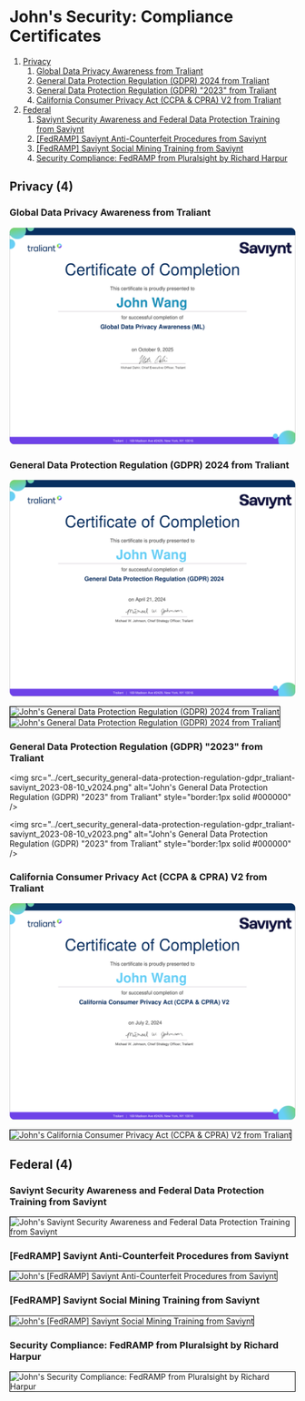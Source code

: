 # John's Security: Compliance Certificates
1. [Privacy](#privacy-4)
    1. [Global Data Privacy Awareness from Traliant](#global-data-privacy-awareness-from-traliant)
    1. [General Data Protection Regulation (GDPR) 2024 from Traliant](#general-data-protection-regulation-gdpr-2024-from-traliant)
    1. [General Data Protection Regulation (GDPR) "2023" from Traliant](#general-data-protection-regulation-gdpr-2023-from-traliant)
    1. [California Consumer Privacy Act (CCPA & CPRA) V2 from Traliant](#california-consumer-privacy-act-ccpa-cpra-v2-from-traliant)
1. [Federal](#federal-4)
    1. [Saviynt Security Awareness and Federal Data Protection Training from Saviynt](#saviynt-security-awareness-and-federal-data-protection-training-from-saviynt)
    1. [[FedRAMP] Saviynt Anti-Counterfeit Procedures from Saviynt](#fedramp-saviynt-anti-counterfeit-procedures-from-saviynt)
    1. [[FedRAMP] Saviynt Social Mining Training from Saviynt](#fedramp-saviynt-social-mining-training-from-saviynt)
    1. [Security Compliance: FedRAMP from Pluralsight by Richard Harpur](#security-compliance-fedramp-from-pluralsight-by-richard-harpur)
## Privacy (4)
### Global Data Privacy Awareness from Traliant

![John's Global Data Privacy Awareness from Traliant](cert_privacy_global_global-data-privacy-awareness_traliant_saviynt_2025-10-09.png)

### General Data Protection Regulation (GDPR) 2024 from Traliant

![John's General Data Protection Regulation (GDPR) 2024 from Traliant](cert_infosec_gdpr_general-data-protection-regulation-gdpr-2024_traliant-saviynt_2024-04-21_dl-2024-10-26.png)

<img src="../cert_security_general-data-protection-regulation-gdpr_traliant-saviynt_2023-08-10_v2024b.png" alt="John's General Data Protection Regulation (GDPR) 2024 from Traliant" style="border:1px solid #000000" />

<img src="../cert_security_general-data-protection-regulation-gdpr_traliant-saviynt_2024-04-21_v2024.png" alt="John's General Data Protection Regulation (GDPR) 2024 from Traliant" style="border:1px solid #000000" />

### General Data Protection Regulation (GDPR) "2023" from Traliant

<img src="../cert_security_general-data-protection-regulation-gdpr_traliant-saviynt_2023-08-10_v2024.png" alt="John's General Data Protection Regulation (GDPR) "2023" from Traliant" style="border:1px solid #000000" />

<img src="../cert_security_general-data-protection-regulation-gdpr_traliant-saviynt_2023-08-10_v2023.png" alt="John's General Data Protection Regulation (GDPR) "2023" from Traliant" style="border:1px solid #000000" />

### California Consumer Privacy Act (CCPA & CPRA) V2 from Traliant

![John's California Consumer Privacy Act (CCPA & CPRA) V2 from Traliant](cert_infosec_ccpa_california-consumer-privacy-act-ccpa-cpra-v2_traliant-saviynt_2024-07-02_dl-2024-10-24.png)

<img src="../cert_infosec_california-consumer-privacy-act-ccpa-cpra-v2_traliant-saviynt_2024-07-02.png" alt="John's California Consumer Privacy Act (CCPA & CPRA) V2 from Traliant" style="border:1px solid #000000" />

## Federal (4)
### Saviynt Security Awareness and Federal Data Protection Training from Saviynt

<img src="../cert_infosec_federal_saviynt-security-awareness-and-federal-data-protection-training_saviynt_2025-02-09.png" alt="John's Saviynt Security Awareness and Federal Data Protection Training from Saviynt" style="border:1px solid #000000" />

### [FedRAMP] Saviynt Anti-Counterfeit Procedures from Saviynt

<img src="../cert_infosec_federal_fedramp-anti-counterfeit-procedures_saviynt_2025-02-09.png" alt="John's [FedRAMP] Saviynt Anti-Counterfeit Procedures from Saviynt" style="border:1px solid #000000" />

### [FedRAMP] Saviynt Social Mining Training from Saviynt

<img src="../cert_infosec_fedramp_fedramp-saviynt-social-mining-training_saviynt_2025-02-09.png" alt="John's [FedRAMP] Saviynt Social Mining Training from Saviynt" style="border:1px solid #000000" />

### Security Compliance: FedRAMP from Pluralsight by Richard Harpur

<img src="../cert_appsec_fedramp_security-compliance-federamp_pluralsight_richard-harpur_2025-05-22.png" alt="John's Security Compliance: FedRAMP from Pluralsight by Richard Harpur" style="border:1px solid #000000" />

